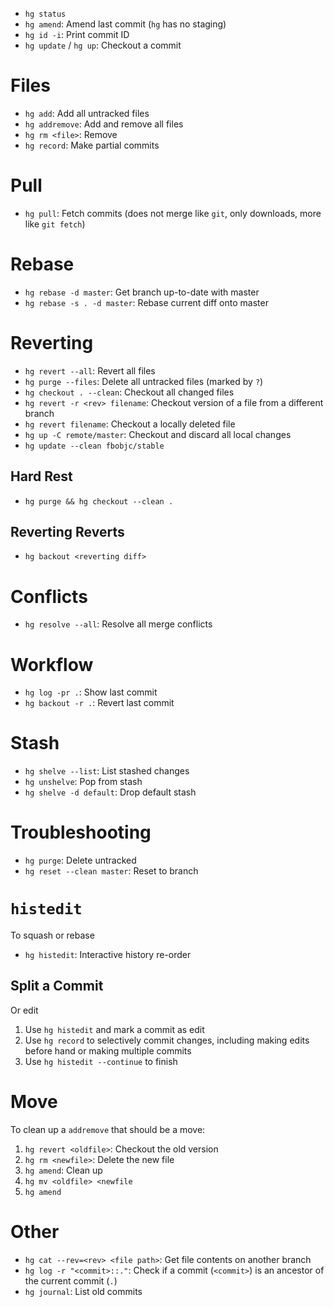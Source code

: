 - `hg status`
- `hg amend`: Amend last commit (`hg` has no staging)
- `hg id -i`: Print commit ID
- `hg update` / `hg up`: Checkout a commit

# Files

- `hg add`: Add all untracked files
- `hg addremove`: Add and remove all files
- `hg rm <file>`: Remove
- `hg record`: Make partial commits

# Pull

- `hg pull`: Fetch commits (does not merge like `git`, only downloads, more like `git fetch`)

# Rebase

- `hg rebase -d master`: Get branch up-to-date with master
- `hg rebase -s . -d master`: Rebase current diff onto master

# Reverting

- `hg revert --all`: Revert all files
- `hg purge --files`: Delete all untracked files (marked by `?`)
- `hg checkout . --clean`: Checkout all changed files
- `hg revert -r <rev> filename`: Checkout version of a file from a different branch
- `hg revert filename`: Checkout a locally deleted file
- `hg up -C remote/master`: Checkout and discard all local changes
- `hg update --clean fbobjc/stable`

## Hard Rest

- `hg purge && hg checkout --clean .`

## Reverting Reverts

- `hg backout <reverting diff>`

# Conflicts

- `hg resolve --all`: Resolve all merge conflicts

# Workflow

- `hg log -pr .`: Show last commit
- `hg backout -r .`: Revert last commit

# Stash

- `hg shelve --list`: List stashed changes
- `hg unshelve`: Pop from stash
- `hg shelve -d default`: Drop default stash

# Troubleshooting

- `hg purge`: Delete untracked
- `hg reset --clean master`: Reset to branch

# `histedit`

To squash or rebase

- `hg histedit`: Interactive history re-order

## Split a Commit

Or edit

1. Use `hg histedit` and mark a commit as edit
2. Use `hg record` to selectively commit changes, including making edits before hand or making multiple commits
3. Use `hg histedit --continue` to finish

# Move

To clean up a `addremove` that should be a move:

1. `hg revert <oldfile>`: Checkout the old version
2. `hg rm <newfile>`: Delete the new file
3. `hg amend`: Clean up
4. `hg mv <oldfile> <newfile`
5. `hg amend`

# Other

- `hg cat --rev=<rev> <file path>`: Get file contents on another branch
- `hg log -r "<commit>::."`: Check if a commit (`<commit>`) is an ancestor of the current commit (`.`)
- `hg journal`: List old commits
